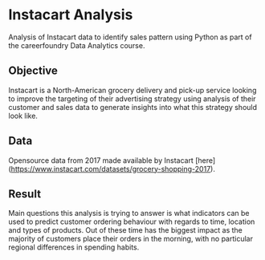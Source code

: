 # Instacart Analysis

Analysis of Instacart data to identify sales pattern using Python as part of the careerfoundry Data Analytics course. 

## Objective
Instacart is a North-American grocery delivery and pick-up service looking to improve the targeting of their advertising strategy using analysis of their customer and sales data to generate insights into what this strategy should look like.

## Data
Opensource data from 2017 made available by Instacart [here] (https://www.instacart.com/datasets/grocery-shopping-2017).

## Result
Main questions this analysis is trying to answer is what indicators can be used to predict customer ordering behaviour with regards to time, location and types of products. Out of these time has the biggest impact as the majority of customers place their orders in the morning, with no particular regional differences in spending habits. 
